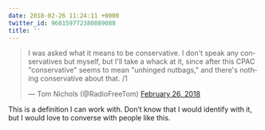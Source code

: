 ```yaml
---
date: 2018-02-26 11:24:11 +0000
twitter_id: 968159772380889088
title: ''
---
```


<blockquote class="twitter-tweet"><p lang="en" dir="ltr">I was asked what it means to be conservative. I don&#39;t speak any conservatives but myself, but I&#39;ll take a whack at it, since after this CPAC &quot;conservative&quot; seems to mean &quot;unhinged nutbags,&quot; and there&#39;s nothing conservative about that.  /1</p>&mdash; Tom Nichols (@RadioFreeTom) <a href="https://twitter.com/RadioFreeTom/status/967965932181245953?ref_src=twsrc%5Etfw">February 26, 2018</a></blockquote>
<script async src="https://platform.twitter.com/widgets.js" charset="utf-8"></script>

This is a definition I can work with. Don’t know that I would identify with it, but I would love to converse with people like this.
